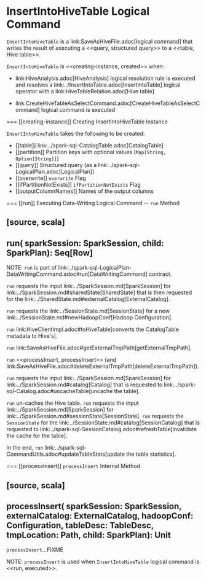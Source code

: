 # InsertIntoHiveTable Logical Command

`InsertIntoHiveTable` is a link:SaveAsHiveFile.adoc[logical command] that writes the result of executing a <<query, structured query>> to a <<table, Hive table>>.

`InsertIntoHiveTable` is <<creating-instance, created>> when:

* link:HiveAnalysis.adoc[HiveAnalysis] logical resolution rule is executed and resolves a link:../InsertIntoTable.adoc[InsertIntoTable] logical operator with a link:HiveTableRelation.adoc[Hive table]

* link:CreateHiveTableAsSelectCommand.adoc[CreateHiveTableAsSelectCommand] logical command is executed

=== [[creating-instance]] Creating InsertIntoHiveTable Instance

`InsertIntoHiveTable` takes the following to be created:

* [[table]] link:../spark-sql-CatalogTable.adoc[CatalogTable]
* [[partition]] Partition keys with optional values (`Map[String, Option[String]]`)
* [[query]] Structured query (as a link:../spark-sql-LogicalPlan.adoc[LogicalPlan])
* [[overwrite]] `overwrite` Flag
* [[ifPartitionNotExists]] `ifPartitionNotExists` Flag
* [[outputColumnNames]] Names of the output columns

=== [[run]] Executing Data-Writing Logical Command -- `run` Method

[source, scala]
----
run(
  sparkSession: SparkSession,
  child: SparkPlan): Seq[Row]
----

NOTE: `run` is part of link:../spark-sql-LogicalPlan-DataWritingCommand.adoc#run[DataWritingCommand] contract.

`run` requests the input link:../SparkSession.md[SparkSession] for link:../SparkSession.md#sharedState[SharedState] that is then requested for the link:../SharedState.md#externalCatalog[ExternalCatalog].

`run` requests the link:../SessionState.md[SessionState] for a new link:../SessionState.md#newHadoopConf[Hadoop Configuration].

`run` link:HiveClientImpl.adoc#toHiveTable[converts the CatalogTable metadata to Hive's].

`run` link:SaveAsHiveFile.adoc#getExternalTmpPath[getExternalTmpPath].

`run` <<processInsert, processInsert>> (and link:SaveAsHiveFile.adoc#deleteExternalTmpPath[deleteExternalTmpPath]).

`run` requests the input link:../SparkSession.md[SparkSession] for link:../SparkSession.md#catalog[Catalog] that is requested to link:../spark-sql-Catalog.adoc#uncacheTable[uncache the table].

`run` un-caches the Hive table. `run` requests the input link:../SparkSession.md[SparkSession] for link:../SparkSession.md#sessionState[SessionState]. `run` requests the `SessionState` for the link:../SessionState.md#catalog[SessionCatalog] that is requested to link:../spark-sql-SessionCatalog.adoc#refreshTable[invalidate the cache for the table].

In the end, `run` link:../spark-sql-CommandUtils.adoc#updateTableStats[update the table statistics].

=== [[processInsert]] `processInsert` Internal Method

[source, scala]
----
processInsert(
  sparkSession: SparkSession,
  externalCatalog: ExternalCatalog,
  hadoopConf: Configuration,
  tableDesc: TableDesc,
  tmpLocation: Path,
  child: SparkPlan): Unit
----

`processInsert`...FIXME

NOTE: `processInsert` is used when `InsertIntoHiveTable` logical command is <<run, executed>>.
